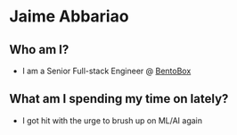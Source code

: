 # Jaime Abbariao

## Who am I?

- I am a Senior Full-stack Engineer @ [BentoBox](https://getbento.com)

## What am I spending my time on lately?

- I got hit with the urge to brush up on ML/AI again
